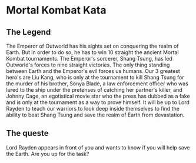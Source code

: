 # Mortal Kombat Kata
## The Legend
The Emperor of Outworld has his sights set on conquering the realm of Earth. But in order to do so, he has to win 10 straight the ancient Mortal Kombat tournaments. The Emperor's sorcerer, Shang Tsung, has led Outworld's forces to nine straight victories. The only thing standing between Earth and the Emperor's evil forces us humans. Our 3 greatest hero's are Liu Kang, who is only at the tournament to kill Shang Tsung for the murder of his brother, Sonya Blade, a law enforcement officer who was lured to the ship under the pretenses of catching her partner's killer, and Johnny Cage, an egotistical movie star who the press has dubbed as a fake and is only at the tournament as a way to prove himself. It will be up to Lord Rayden to teach our warriors to look deep inside themselves to find the ability to beat Shang Tsung and save the realm of Earth from devastation.

## The queste
Lord Rayden appears in front of you and wants to know if you will help save the Earth. 
Are you up for the task?